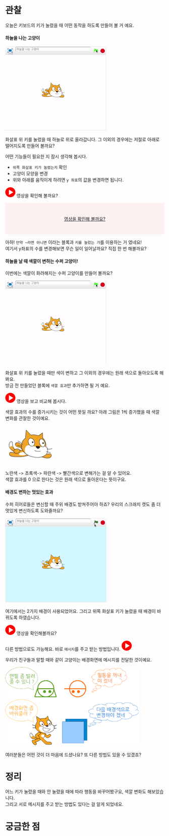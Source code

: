 # 관찰

오늘은 키보드의 키가 눌렸을 때 어떤 동작을 하도록 만들어 볼 거 예요.

#### 하늘을 나는 고양이

![](/assets/ch05_01_preview.gif)

화살표 위 키를 눌렀을 때 하늘로 위로 올라갑니다. 그 이외의 경우에는 저절로 아래로 떨어지도록 만들어 볼까요?

어떤 기능들이 필요한 지 잠시 생각해 봅시다.

* `위쪽 화살표 키가 눌렸는지` 확인
* 고양이 모양을 변경
* 위와 아래를 움직이게 하려면 `y 좌표`의 값을 변경하면 됩니다.

[![](/assets/video.png)](http://s3.10mincoding.com/scratch-ko/ch05_01.mp4) 영상을 확인해 볼까요?

<div style="background-color:rgba(255, 0, 0, 0.0470588); text-align:center; vertical-align: middle; padding:40px 0;">
 <a href="http://s3.10mincoding.com/scratch-ko/ch05_01.mp4">영상을 확인해 볼까요?</a>
 </div>

아하!  `만약 ~라면 아니면` 이라는 블록과 `키를 눌렀는 가`를 이용하는 거 였네요!  
여기서 y좌표의 수를 변경해보면 무슨 일이 일어날까요? 직접 한 번 해볼까요?

#### 하늘을 날 때 색깔이 변하는 수퍼 고양이!

이번에는 색깔이 화려해지는 수퍼 고양이를 만들어 볼까요?

![](/assets/ch05_02_preview.gif)

화살표 위 키를 눌렀을 때만 색이 변하고 그 이외의 경우에는 원래 색으로 돌아오도록 해봐요.  
방금 전 만들었던 블록에 `색깔 효과`만 추가하면 될 거 예요.

[![](/assets/video.png)](http://s3.10mincoding.com/scratch-ko/ch05_02.mp4) 영상을 보고 비교해 봅시다.

색깔 효과의 수를 증가시키는 것이 어떤 뜻일 까요? 아래 그림은 1씩 증가했을 때 색깔 변화를 관찰한 것이예요.

![](/assets/ch05_color.gif)

노란색 -&gt; 초록색-&gt; 파란색 -&gt;  빨간색으로 변해가는 걸 알 수 있어요.  
색깔 효과를 0 으로 한다는 것은 원래 색으로 돌아온다는 뜻이구요.

#### 배경도 변하는 멋있는 효과

수퍼 히어로들은 변신할 때 주위 배경도 받쳐주어야 하죠? 우리의 스크래치 캣도 좀 더 멋있게 변신하도록 도와줄까요?

![](/assets/ch05_03_preview.gif)

여기에서는 2가지 배경이 사용되었어요. 그리고 위쪽 화살표 키가 눌렸을 때 배경이 바뀌도록 하였습니다.

[![](/assets/video.png)](http://s3.10mincoding.com/scratch-ko/ch05_03_01.mp4) 영상을 확인해볼까요?

다른 방법으로도 가능해요. 바로 `메시지`를 주고 받는 방법입니다. [![](/assets/video.png)](http://s3.10mincoding.com/scratch-ko/ch05_03_02.mp4)

우리가 친구들과 말할 때와 같이 고양이는 배경화면에 메시지를 전달한 것이예요.

![](/assets/ch05_message.png)

여러분들은 어떤 것이 더 마음에 드셨나요? 또 다른 방법도 있을 수 있겠죠?

# 정리

어느 키가 눌렸을 때와 안 눌렸을 때에 따라 행동을 바꾸어봤구요, 색깔 변화도 해보았습니다.  
그리고 서로 메시지를 주고 받는 방법도 있다는 걸 알게 되었네요.

# 궁금한 점



